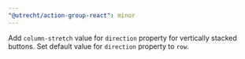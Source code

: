 ```yaml
---
"@utrecht/action-group-react": minor
---
```


Add `column-stretch` value for `direction` property for vertically stacked buttons.
Set default value for `direction` property to `row`.
